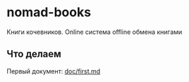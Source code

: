# nomad-books
Книги кочевников. Online система offline обмена книгами

## Что делаем

Первый документ: [doc/first.md](doc/first.md)